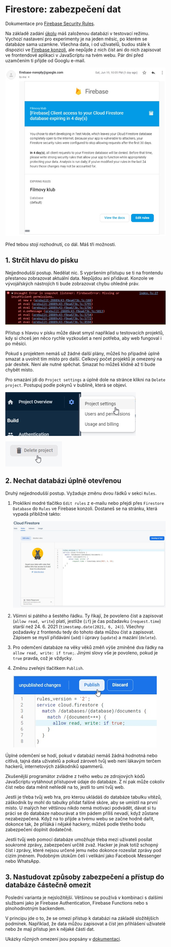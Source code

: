 # Firestore: zabezpečení dat

Dokumentace pro [Firebase Security Rules](https://firebase.google.com/docs/firestore/security/get-started).

Na základě zadání [úkolu](README.md) máš založenou databázi v testovací režimu. Vychozí nastavení pro experimenty je na jeden měsíc, po kterém se databáze sama uzamkne. Všechna data, i od uživatelů, budou stále k dispozici ve [Firebase konzoli](https://console.firebase.google.com/), ale nepůjde z nich číst ani do nich zapisovat ve frontendové aplikaci v JavaScriptu na tvém webu. Pár dní před uzamčením ti přijde od Googlu e-mail.

![e-mail o vypršení přístupu](zadani/email-expiration.jpg)

Před tebou stojí rozhodnutí, co dál. Máš tři možnosti.

## 1. Strčit hlavu do písku

Nejjednodušší postup. Nedělat nic. S vypršením přístupu se ti na frontendu přestanou zobrazovat aktuální data. Nepůjdou ani přidávat. Konzole ve vývojářských nástrojích ti bude zobrazovat chybu ohledně práv.

![chyba v konzoli](zadani/expired-test-access.jpg)

Přístup s hlavou v písku může dávat smysl například u testovacích projektů, kdy si chceš jen něco rychle vyzkoušet a není potřeba, aby web fungoval i po měsíci.

Pokud s projektem nemáš už žádné další plány, můžeš ho případně úplně smazat a uvolnit tím místo pro další. Celkový počet projektů je omezený na pár desítek. Není ale nutné spěchat. Smazat ho můžeš klidně až ti bude chybět místo.

Pro smazání jdi do `Project settings` a úplně dole na stránce klikni na `Delete project`. Postupuj podle pokynů v bublině, která se objeví.

![Project settings](zadani/project-settings.jpg)

![Delete project](zadani/delete-project.jpg)

## 2. Nechat databázi úplně otevřenou

Druhý nejjednodušší postup. Vyžaduje změnu dvou řádků v sekci `Rules`.

1. Proklikni modré tlačítko `Edit rules` z e-mailu nebo přejdi přes `Firestore Database` do `Rules` ve Firebase konzoli. Dostaneš se na stránku, která vypadá přibližně takto:

   ![Rules](zadani/test-rules.jpg)

1. Všimni si pátého a šestého řádku. Ty říkají, že povoleno číst a zapisovat (`allow read, write`) platí, jestliže (`if`) je čas požadavku (`request.time`) starší než 24. 6. 2021 (`timestamp.date(2021, 6, 24)`). Všechny požadavky z frontendu tedy do tohoto data můžou číst a zapisovat. Zápisem se myslí přidávání (`add`) i úpravy (`update`) a mazání (`delete`).

1. Pro odemčení databáze na věky věků změň výše zmíněné dva řádky na `allow read, write: if true;`. Jinými slovy vše je povoleno, pokud je `true` pravda, což je vždycky.

1. Změnu zveřejni tlačítkem `Publish`.

   ![zveřejnit nové oprávnění](zadani/publish-rules.jpg)

Úplné odemčení se hodí, pokud v databázi nemáš žádná hodnotná nebo citlivá, tajná data uživatelů a pokud zároveň tvůj web není lákavým terčem hackerů, internetových záškodníků spammerů.

Zkušenější programátor zvládne z tvého webu ze zdrojových kódů JavaScriptu vytáhnout přístupové údaje do databáze. Z ní pak může cokoliv číst nebo data měnit nehledě na to, jestli to umí tvůj web.

Jestli je třeba tvůj web hra, pro kterou ukládáš do databáze tabulku vítězů, záškodník by mohl do tabulky přidat falšné skóre, aby se umístil na první místo. U malých her většinou nikdo nemá motivaci podvádět, dávat si tu práci se do databáze nabourávat a tím pádem příliš nevadí, když zůstane nezabezpečená. Když na to přijde a tvému webu se začne hodně dařit, dokonce tak, že přiláká i nějaké hackery, můžeš podle třetího bodu zabezpečení doplnit dodatečně.

Jestli tvůj web pomocí databáze umožňuje třeba mezi uživateli posílat soukromé zprávy, zabezpečení určitě zvaž. Hacker je jinak totiž schopný číst i zprávy, které nejsou určené jemu nebo dokonce rozesílat zprávy pod cizím jménem. Podobným útokům čelí i velikání jako Facebook Messenger nebo WhatsApp.

## 3. Nastudovat způsoby zabezpečení a přístup do databáze částečně omezit

Poslední varianta je nejsložitější. Většinou se používá v kombinaci s dalšími službami jako je Firebase Authentication, Firebase Functions nebo s plnohodnotným backendem.

V principu jde o to, že se omezí přístup k databázi na základě složitějších podmínek. Například, že data můžou zapisovat a číst jen přihlášení uživatelé nebo že mají přístup jen k nějaké části dat.

Ukázky různých omezení jsou popsány v [dokumentaci](https://firebase.google.com/docs/firestore/security/rules-conditions).
